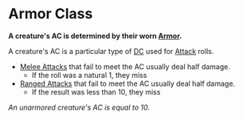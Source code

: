 # Armor Class
**A creature's AC is determined by their worn [Armor](../../Items/Individual%20Item%20Cards/Armors/Armor%20Properties/Armor%20X%20Property.md).**

A creature's AC is a particular type of [DC](../../Game%20Procedures/DC.md) used for [Attack](../../Game%20Procedures/Attack.md) rolls.
- [Melee Attacks](../../Game%20Procedures/Melee%20Attack.md) that fail to meet the AC usually deal half damage.
	- If the roll was a natural 1, they miss
- [Ranged Attacks](../../Game%20Procedures/Ranged%20Attack.md) that fail to meet the AC usually deal half damage.
	- If the result was less than 10, they miss

*An unarmored creature's AC is equal to 10.*